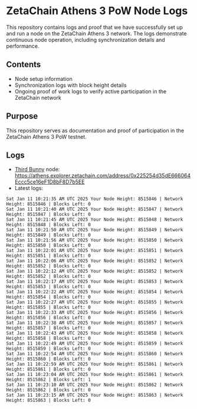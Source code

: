 # ZetaChain Athens 3 PoW Node Logs
This repository contains logs and proof that we have successfully set up and run a node on the ZetaChain Athens 3 network. The logs demonstrate continuous node operation, including synchronization details and performance.

## Contents
- Node setup information
- Synchronization logs with block height details
- Ongoing proof of work logs to verify active participation in the ZetaChain network

## Purpose
This repository serves as documentation and proof of participation in the ZetaChain Athens 3 PoW testnet.

## Logs

- [Third Bunny](https://thirdbunny.xyz/) node: https://athens.explorer.zetachain.com/address/0x225254d35dE666064Eccc5ce16eF1D8bF8D7b5EE
- Latest logs:
```
Sat Jan 11 10:21:35 AM UTC 2025 Your Node Height: 8515846 | Network Height: 8515846 | Blocks Left: 0
Sat Jan 11 10:21:40 AM UTC 2025 Your Node Height: 8515847 | Network Height: 8515847 | Blocks Left: 0
Sat Jan 11 10:21:45 AM UTC 2025 Your Node Height: 8515848 | Network Height: 8515848 | Blocks Left: 0
Sat Jan 11 10:21:50 AM UTC 2025 Your Node Height: 8515849 | Network Height: 8515849 | Blocks Left: 0
Sat Jan 11 10:21:56 AM UTC 2025 Your Node Height: 8515850 | Network Height: 8515850 | Blocks Left: 0
Sat Jan 11 10:22:01 AM UTC 2025 Your Node Height: 8515851 | Network Height: 8515851 | Blocks Left: 0
Sat Jan 11 10:22:06 AM UTC 2025 Your Node Height: 8515852 | Network Height: 8515852 | Blocks Left: 0
Sat Jan 11 10:22:12 AM UTC 2025 Your Node Height: 8515852 | Network Height: 8515852 | Blocks Left: 0
Sat Jan 11 10:22:17 AM UTC 2025 Your Node Height: 8515853 | Network Height: 8515853 | Blocks Left: 0
Sat Jan 11 10:22:22 AM UTC 2025 Your Node Height: 8515854 | Network Height: 8515854 | Blocks Left: 0
Sat Jan 11 10:22:27 AM UTC 2025 Your Node Height: 8515855 | Network Height: 8515855 | Blocks Left: 0
Sat Jan 11 10:22:33 AM UTC 2025 Your Node Height: 8515856 | Network Height: 8515856 | Blocks Left: 0
Sat Jan 11 10:22:38 AM UTC 2025 Your Node Height: 8515857 | Network Height: 8515857 | Blocks Left: 0
Sat Jan 11 10:22:43 AM UTC 2025 Your Node Height: 8515858 | Network Height: 8515858 | Blocks Left: 0
Sat Jan 11 10:22:49 AM UTC 2025 Your Node Height: 8515859 | Network Height: 8515859 | Blocks Left: 0
Sat Jan 11 10:22:54 AM UTC 2025 Your Node Height: 8515860 | Network Height: 8515860 | Blocks Left: 0
Sat Jan 11 10:22:59 AM UTC 2025 Your Node Height: 8515861 | Network Height: 8515861 | Blocks Left: 0
Sat Jan 11 10:23:04 AM UTC 2025 Your Node Height: 8515861 | Network Height: 8515862 | Blocks Left: 1
Sat Jan 11 10:23:10 AM UTC 2025 Your Node Height: 8515862 | Network Height: 8515862 | Blocks Left: 0
Sat Jan 11 10:23:15 AM UTC 2025 Your Node Height: 8515863 | Network Height: 8515863 | Blocks Left: 0
```
